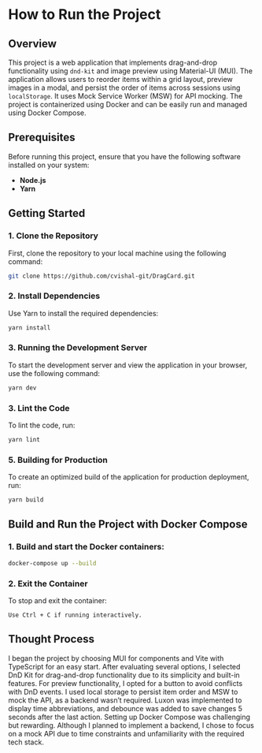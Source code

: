 # How to Run the Project

## Overview

This project is a web application that implements drag-and-drop functionality using `dnd-kit` and image preview using Material-UI (MUI). The application allows users to reorder items within a grid layout, preview images in a modal, and persist the order of items across sessions using `localStorage`. It uses Mock Service Worker (MSW) for API mocking. The project is containerized using Docker and can be easily run and managed using Docker Compose.

## Prerequisites

Before running this project, ensure that you have the following software installed on your system:

- **Node.js**
- **Yarn**

## Getting Started

### 1. Clone the Repository

First, clone the repository to your local machine using the following command:

```bash
git clone https://github.com/cvishal-git/DragCard.git
```

### 2. Install Dependencies

Use Yarn to install the required dependencies:

```bash
yarn install
```

### 3. Running the Development Server

To start the development server and view the application in your browser, use the following command:

```bash
yarn dev
```

### 3. Lint the Code

To lint the code, run:

```bash
yarn lint
```

### 5. Building for Production

To create an optimized build of the application for production deployment, run:

```bash
yarn build
```

## Build and Run the Project with Docker Compose

### 1. Build and start the Docker containers:

```bash
docker-compose up --build
```

### 2. Exit the Container

To stop and exit the container:

    Use Ctrl + C if running interactively.

## Thought Process

I began the project by choosing MUI for components and Vite with TypeScript for an easy start. After evaluating several options, I selected DnD Kit for drag-and-drop functionality due to its simplicity and built-in features. For preview functionality, I opted for a button to avoid conflicts with DnD events. I used local storage to persist item order and MSW to mock the API, as a backend wasn’t required. Luxon was implemented to display time abbreviations, and debounce was added to save changes 5 seconds after the last action. Setting up Docker Compose was challenging but rewarding. Although I planned to implement a backend, I chose to focus on a mock API due to time constraints and unfamiliarity with the required tech stack.
